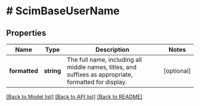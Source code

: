 # # ScimBaseUserName

## Properties

Name | Type | Description | Notes
------------ | ------------- | ------------- | -------------
**formatted** | **string** | The full name, including all middle names, titles, and suffixes as appropriate, formatted for display. | [optional] 

[[Back to Model list]](../../README.md#documentation-for-models) [[Back to API list]](../../README.md#documentation-for-api-endpoints) [[Back to README]](../../README.md)


